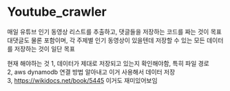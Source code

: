 # Youtube_crawler

매일 유튜브 인기 동영상 리스트를 추출하고, 댓글들을 저장하는 코드를 짜는 것이 목표  
대댓글도 물론 포함이며, 각 주제별 인기 동영상이 있을텐데 저장할 수 있는 모든 데이터를 저장하는 것이 일단 목표

현재 해야하는 것
1, 데이터가 제대로 저장되고 있는지 확인해야함, 특히 파일 경로  
2, aws dynamodb 연결 방법 알아내고 이거 사용해서 데이터 저장  
3, https://wikidocs.net/book/5445  이거도 재미있어보임